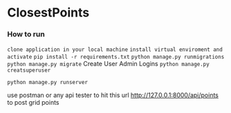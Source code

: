 # ClosestPoints


### How to run

`clone application in your local machine`
`install virtual enviroment and activate`
`pip install -r requirements.txt`
`python manage.py runmigrations`
`python manage.py migrate`
Create User Admin Logins
`python manage.py creatsuperuser`

`python manage.py runserver`


use postman or any api tester to hit this url http://127.0.0.1:8000/api/points
to post grid points
